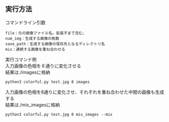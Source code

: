 ## 実行方法
コマンドライン引数
```
file：元の画像ファイル名。拡張子まで含む。
num_img：生成する画像の枚数
save_path：生成する画像の保存先となるディレクトリ名
mix：連続する画像を重ね合わせる
```
実行コマンド例  
入力画像の色相を８通りに変化させる  
結果は./imagesに格納
```
python3 colorful.py test.jpg 8 images
```
入力画像の色相を8通りに変化させ、それぞれを重ね合わせた中間の画像も生成する  
結果は./mix_imagesに格納
```
python3 colorful.py test.jpg 8 mix_images --mix
```